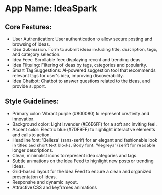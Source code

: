 # **App Name**: IdeaSpark

## Core Features:

- User Authentication: User authentication to allow secure posting and browsing of ideas.
- Idea Submission: Form to submit ideas including title, description, tags, and category selection.
- Idea Feed: Scrollable feed displaying recent and trending ideas.
- Idea Filtering: Filtering of ideas by tags, categories and popularity.
- Smart Tag Suggestions: AI-powered suggestion tool that recommends relevant tags for user's idea, improving discoverability.
- Idea Chatbot: Chatbot to answer questions related to the ideas, and provide support.

## Style Guidelines:

- Primary color: Vibrant purple (#800080) to represent creativity and innovation.
- Background color: Light lavender (#E6E6FF) for a soft and inviting feel.
- Accent color: Electric blue (#7DF9FF) to highlight interactive elements and calls to action.
- Headline font: 'Belleza' (sans-serif) for an elegant and fashionable look in titles and short text blocks. Body font: 'Alegreya' (serif) for readable longer descriptions.
- Clean, minimalist icons to represent idea categories and tags.
- Subtle animations on the Idea Feed to highlight new posts or trending ideas.
- Grid-based layout for the Idea Feed to ensure a clean and organized presentation of ideas.
- Responsive and dynamic layout.
- Attractive CSS and keyframes animations